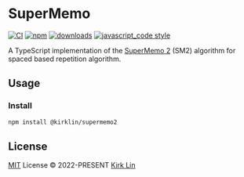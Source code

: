 # SuperMemo

[![CI][ci-image]][ci-url] [![npm][npm-image]][npm-url] [![downloads][downloads-image]][downloads-url] [![javascript_code style][code-style-image]][code-style-url]

[ci-image]: https://github.com/kirklin/@kirklin/supermemo2/actions/workflows/release.yml/badge.svg?branch=master
[ci-url]: https://github.com/kirklin/@kirklin/supermemo2/actions/workflows/release.yml
[npm-image]: https://img.shields.io/npm/v/@kirklin/supermemo2.svg
[npm-url]: https://npmjs.org/package/@kirklin/supermemo2
[downloads-image]: https://img.shields.io/npm/dm/@kirklin/supermemo2.svg
[downloads-url]: https://npmjs.org/package/@kirklin/supermemo2
[code-style-image]: https://img.shields.io/badge/code__style-%40kirklin%2Feslint--config-brightgreen
[code-style-url]: https://github.com/kirklin/eslint-config/

A TypeScript implementation of the [SuperMemo 2](https://super-memory.com/english/ol/sm2.htm) (SM2) algorithm for spaced based repetition algorithm.



## Usage

### Install

```bash
npm install @kirklin/supermemo2
```

## License

[MIT](./LICENSE) License &copy; 2022-PRESENT [Kirk Lin](https://github.com/kirklin)
